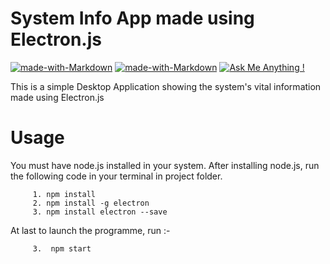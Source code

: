 # System Info App made using Electron.js

[![made-with-Markdown](https://img.shields.io/badge/Made%20with-HTML-1f425f.svg)](http://commonmark.org)
[![made-with-Markdown](https://img.shields.io/badge/Made%20with-Bootstrap-1f425f.svg)](http://commonmark.org)
[![Ask Me Anything !](https://img.shields.io/badge/Made%20with-electronJS-1abc9c.svg)](https://GitHub.com/Naereen/ama)

This is a simple Desktop Application showing the system's vital information made using Electron.js

# Usage

You must have node.js installed in your system. After installing node.js, run the following code in your terminal in project folder.

         1. npm install
         2. npm install -g electron
         3. npm install electron --save

At last to launch the programme, run :-

         3.  npm start
